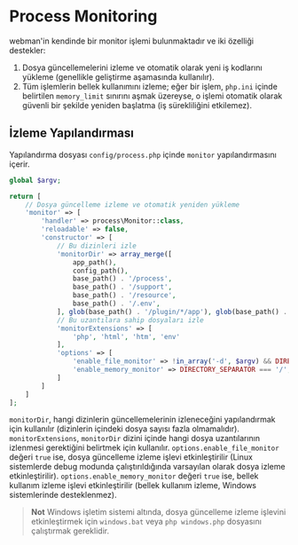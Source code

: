 # Process Monitoring
webman'in kendinde bir monitor işlemi bulunmaktadır ve iki özelliği destekler:
1. Dosya güncellemelerini izleme ve otomatik olarak yeni iş kodlarını yükleme (genellikle geliştirme aşamasında kullanılır).
2. Tüm işlemlerin bellek kullanımını izleme; eğer bir işlem, `php.ini` içinde belirtilen `memory_limit` sınırını aşmak üzereyse, o işlemi otomatik olarak güvenli bir şekilde yeniden başlatma (iş sürekliliğini etkilemez).

## İzleme Yapılandırması
Yapılandırma dosyası `config/process.php` içinde `monitor` yapılandırmasını içerir.
```php
global $argv;

return [
    // Dosya güncelleme izleme ve otomatik yeniden yükleme
    'monitor' => [
        'handler' => process\Monitor::class,
        'reloadable' => false,
        'constructor' => [
            // Bu dizinleri izle
            'monitorDir' => array_merge([    
                app_path(),
                config_path(),
                base_path() . '/process',
                base_path() . '/support',
                base_path() . '/resource',
                base_path() . '/.env',
            ], glob(base_path() . '/plugin/*/app'), glob(base_path() . '/plugin/*/config'), glob(base_path() . '/plugin/*/api')),
            // Bu uzantılara sahip dosyaları izle
            'monitorExtensions' => [
                'php', 'html', 'htm', 'env'
            ],
            'options' => [
                'enable_file_monitor' => !in_array('-d', $argv) && DIRECTORY_SEPARATOR === '/', 
                'enable_memory_monitor' => DIRECTORY_SEPARATOR === '/',                     
            ]
        ]
    ]
];
```
`monitorDir`, hangi dizinlerin güncellemelerinin izleneceğini yapılandırmak için kullanılır (dizinlerin içindeki dosya sayısı fazla olmamalıdır).
`monitorExtensions`, `monitorDir` dizini içinde hangi dosya uzantılarının izlenmesi gerektiğini belirtmek için kullanılır.
`options.enable_file_monitor` değeri `true` ise, dosya güncelleme izleme işlevi etkinleştirilir (Linux sistemlerde debug modunda çalıştırıldığında varsayılan olarak dosya izleme etkinleştirilir).
`options.enable_memory_monitor` değeri `true` ise, bellek kullanım izleme işlevi etkinleştirilir (bellek kullanım izleme, Windows sistemlerinde desteklenmez).

> **Not**
> Windows işletim sistemi altında, dosya güncelleme izleme işlevini etkinleştirmek için `windows.bat` veya `php windows.php` dosyasını çalıştırmak gereklidir.
